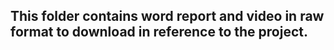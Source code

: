 ## This folder contains word report and video in raw format to download in reference to the project.
